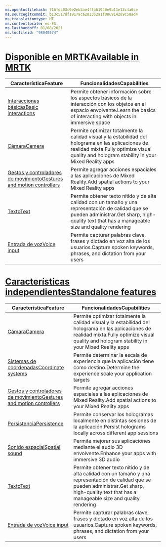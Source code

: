```yaml
---
ms.openlocfilehash: 716fdc03c9e2eb3ae4ffb61940e9b11e13c4a6ce
ms.sourcegitcommit: b13c517df19179ca281362a1f006914289c58ad4
ms.translationtype: HT
ms.contentlocale: es-ES
ms.lasthandoff: 01/08/2021
ms.locfileid: "98040574"
---
```

# <a name="available-in-mrtk"></a>[<span data-ttu-id="b52af-101">Disponible en MRTK</span><span class="sxs-lookup"><span data-stu-id="b52af-101">Available in MRTK</span></span>](#tab/mrtk)

|  <span data-ttu-id="b52af-102">Característica</span><span class="sxs-lookup"><span data-stu-id="b52af-102">Feature</span></span>  |  <span data-ttu-id="b52af-103">Funcionalidades</span><span class="sxs-lookup"><span data-stu-id="b52af-103">Capabilities</span></span>  |
| --- | --- |
| [<span data-ttu-id="b52af-104">Interacciones básicas</span><span class="sxs-lookup"><span data-stu-id="b52af-104">Basic interactions</span></span>](../unity/mrtk-101.md) | <span data-ttu-id="b52af-105">Permite obtener información sobre los aspectos básicos de la interacción con los objetos en el espacio envolvente.</span><span class="sxs-lookup"><span data-stu-id="b52af-105">Learn the basics of interacting with objects in immersive space</span></span> |
| [<span data-ttu-id="b52af-106">Cámara</span><span class="sxs-lookup"><span data-stu-id="b52af-106">Camera</span></span>](../unity/camera-in-unity.md) | <span data-ttu-id="b52af-107">Permite optimizar totalmente la calidad visual y la estabilidad del holograma en las aplicaciones de realidad mixta.</span><span class="sxs-lookup"><span data-stu-id="b52af-107">Fully optimize visual quality and hologram stability in your Mixed Reality apps</span></span> |
| [<span data-ttu-id="b52af-108">Gestos y controladores de movimiento</span><span class="sxs-lookup"><span data-stu-id="b52af-108">Gestures and motion controllers</span></span>](../unity/gestures-and-motion-controllers-in-unity.md) | <span data-ttu-id="b52af-109">Permite agregar acciones espaciales a las aplicaciones de Mixed Reality.</span><span class="sxs-lookup"><span data-stu-id="b52af-109">Add spatial actions to your Mixed Reality apps</span></span> |
| [<span data-ttu-id="b52af-110">Texto</span><span class="sxs-lookup"><span data-stu-id="b52af-110">Text</span></span>](../unity/text-in-unity.md) | <span data-ttu-id="b52af-111">Permite obtener texto nítido y de alta calidad con un tamaño y una representación de calidad que se pueden administrar.</span><span class="sxs-lookup"><span data-stu-id="b52af-111">Get sharp, high-quality text that has a manageable size and quality rendering</span></span> |
| [<span data-ttu-id="b52af-112">Entrada de voz</span><span class="sxs-lookup"><span data-stu-id="b52af-112">Voice input</span></span>](../unity/voice-input-in-unity.md) | <span data-ttu-id="b52af-113">Permite capturar palabras clave, frases y dictado en voz alta de los usuarios.</span><span class="sxs-lookup"><span data-stu-id="b52af-113">Capture spoken keywords, phrases, and dictation from your users</span></span>|

# <a name="standalone-features"></a>[<span data-ttu-id="b52af-114">Características independientes</span><span class="sxs-lookup"><span data-stu-id="b52af-114">Standalone features</span></span>](#tab/standalone)

|  <span data-ttu-id="b52af-115">Característica</span><span class="sxs-lookup"><span data-stu-id="b52af-115">Feature</span></span>  |  <span data-ttu-id="b52af-116">Funcionalidades</span><span class="sxs-lookup"><span data-stu-id="b52af-116">Capabilities</span></span>  |
| --- | --- |
| [<span data-ttu-id="b52af-117">Cámara</span><span class="sxs-lookup"><span data-stu-id="b52af-117">Camera</span></span>](../unity/camera-in-unity.md) | <span data-ttu-id="b52af-118">Permite optimizar totalmente la calidad visual y la estabilidad del holograma en las aplicaciones de realidad mixta.</span><span class="sxs-lookup"><span data-stu-id="b52af-118">Fully optimize visual quality and hologram stability in your Mixed Reality apps</span></span> |
| [<span data-ttu-id="b52af-119">Sistemas de coordenadas</span><span class="sxs-lookup"><span data-stu-id="b52af-119">Coordinate systems</span></span>](../unity/coordinate-systems-in-unity.md) | <span data-ttu-id="b52af-120">Permite determinar la escala de experiencia que la aplicación tiene como destino.</span><span class="sxs-lookup"><span data-stu-id="b52af-120">Determine the experience scale your application targets</span></span> |
| [<span data-ttu-id="b52af-121">Gestos y controladores de movimiento</span><span class="sxs-lookup"><span data-stu-id="b52af-121">Gestures and motion controllers</span></span>](../unity/gestures-and-motion-controllers-in-unity.md) | <span data-ttu-id="b52af-122">Permite agregar acciones espaciales a las aplicaciones de Mixed Reality.</span><span class="sxs-lookup"><span data-stu-id="b52af-122">Add spatial actions to your Mixed Reality apps</span></span> |
| [<span data-ttu-id="b52af-123">Persistencia</span><span class="sxs-lookup"><span data-stu-id="b52af-123">Persistence</span></span>](../unity/persistence-in-unity.md) | <span data-ttu-id="b52af-124">Permite conservar los hologramas localmente en distintas sesiones de la aplicación.</span><span class="sxs-lookup"><span data-stu-id="b52af-124">Persist holograms locally across different app sessions</span></span> |
| [<span data-ttu-id="b52af-125">Sonido espacial</span><span class="sxs-lookup"><span data-stu-id="b52af-125">Spatial sound</span></span>](../unity/spatial-sound-in-unity.md) | <span data-ttu-id="b52af-126">Permite mejorar sus aplicaciones mediante el audio 3D envolvente.</span><span class="sxs-lookup"><span data-stu-id="b52af-126">Enhance your apps with immersive 3D audio</span></span> |
| [<span data-ttu-id="b52af-127">Texto</span><span class="sxs-lookup"><span data-stu-id="b52af-127">Text</span></span>](../unity/text-in-unity.md) | <span data-ttu-id="b52af-128">Permite obtener texto nítido y de alta calidad con un tamaño y una representación de calidad que se pueden administrar.</span><span class="sxs-lookup"><span data-stu-id="b52af-128">Get sharp, high-quality text that has a manageable size and quality rendering</span></span> |
| [<span data-ttu-id="b52af-129">Entrada de voz</span><span class="sxs-lookup"><span data-stu-id="b52af-129">Voice input</span></span>](../unity/voice-input-in-unity.md) | <span data-ttu-id="b52af-130">Permite capturar palabras clave, frases y dictado en voz alta de los usuarios.</span><span class="sxs-lookup"><span data-stu-id="b52af-130">Capture spoken keywords, phrases, and dictation from your users</span></span>|



